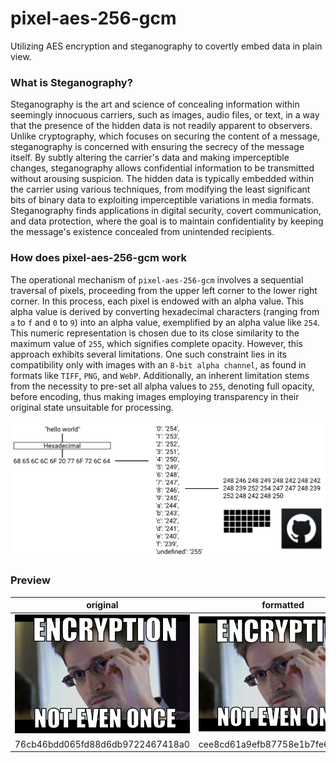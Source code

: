 # pixel-aes-256-gcm
Utilizing AES encryption and steganography to covertly embed data in plain view.

### What is Steganography?
Steganography is the art and science of concealing information within seemingly innocuous carriers, such as images, audio files, or text, in a way that the presence of the hidden data is not readily apparent to observers. Unlike cryptography, which focuses on securing the content of a message, steganography is concerned with ensuring the secrecy of the message itself. By subtly altering the carrier's data and making imperceptible changes, steganography allows confidential information to be transmitted without arousing suspicion. The hidden data is typically embedded within the carrier using various techniques, from modifying the least significant bits of binary data to exploiting imperceptible variations in media formats. Steganography finds applications in digital security, covert communication, and data protection, where the goal is to maintain confidentiality by keeping the message's existence concealed from unintended recipients.

### How does pixel-aes-256-gcm work
The operational mechanism of `pixel-aes-256-gcm` involves a sequential traversal of pixels, proceeding from the upper left corner to the lower right corner. In this process, each pixel is endowed with an alpha value. This alpha value is derived by converting hexadecimal characters (ranging from `a` to `f` and `0` to `9`) into an alpha value, exemplified by an alpha value like `254`. This numeric representation is chosen due to its close similarity to the maximum value of `255`, which signifies complete opacity. However, this approach exhibits several limitations. One such constraint lies in its compatibility only with images with an `8-bit alpha channel`, as found in formats like `TIFF`, `PNG`, and `WebP`. Additionally, an inherent limitation stems from the necessity to pre-set all alpha values to `255`, denoting full opacity, before encoding, thus making images employing transparency in their original state unsuitable for processing.

<p align="center">
  <img src="/readme/diagram-hr.png">
</p>

### Preview
original | formatted | encoded
--- | --- | ---
![](/readme/image.jpg) | ![](/readme/formatted.image.png) | ![](/readme/encoded.image.png)
76cb46bdd065fd88d6db9722467418a0 | cee8cd61a9efb87758e1b7fe614a044a | 7a925b7c208f8c95b207cdf62e7b5318
